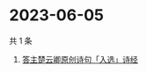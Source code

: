 # 2023-06-05

共 1 条

<!-- BEGIN -->
<!-- 最后更新时间 Mon Jun 05 2023 10:21:32 GMT+0800 (China Standard Time) -->

1. [答主楚云卿原创诗句「入选」诗经](https://www.zhihu.com/search?q=答主楚云卿原创诗句「入选」诗经)

<!-- END -->
